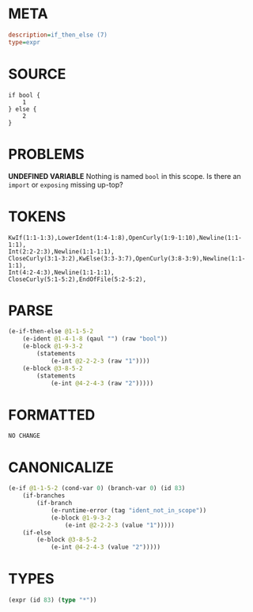 # META
~~~ini
description=if_then_else (7)
type=expr
~~~
# SOURCE
~~~roc
if bool {
	1
} else {
	2
}
~~~
# PROBLEMS
**UNDEFINED VARIABLE**
Nothing is named `bool` in this scope.
Is there an `import` or `exposing` missing up-top?

# TOKENS
~~~zig
KwIf(1:1-1:3),LowerIdent(1:4-1:8),OpenCurly(1:9-1:10),Newline(1:1-1:1),
Int(2:2-2:3),Newline(1:1-1:1),
CloseCurly(3:1-3:2),KwElse(3:3-3:7),OpenCurly(3:8-3:9),Newline(1:1-1:1),
Int(4:2-4:3),Newline(1:1-1:1),
CloseCurly(5:1-5:2),EndOfFile(5:2-5:2),
~~~
# PARSE
~~~clojure
(e-if-then-else @1-1-5-2
	(e-ident @1-4-1-8 (qaul "") (raw "bool"))
	(e-block @1-9-3-2
		(statements
			(e-int @2-2-2-3 (raw "1"))))
	(e-block @3-8-5-2
		(statements
			(e-int @4-2-4-3 (raw "2")))))
~~~
# FORMATTED
~~~roc
NO CHANGE
~~~
# CANONICALIZE
~~~clojure
(e-if @1-1-5-2 (cond-var 0) (branch-var 0) (id 83)
	(if-branches
		(if-branch
			(e-runtime-error (tag "ident_not_in_scope"))
			(e-block @1-9-3-2
				(e-int @2-2-2-3 (value "1")))))
	(if-else
		(e-block @3-8-5-2
			(e-int @4-2-4-3 (value "2")))))
~~~
# TYPES
~~~clojure
(expr (id 83) (type "*"))
~~~